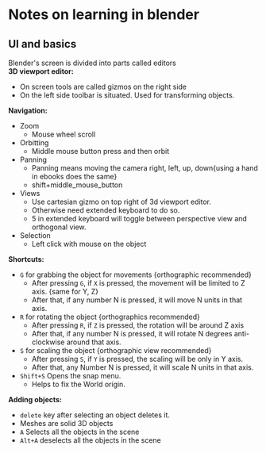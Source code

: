 # Notes on learning in blender

## UI and basics

Blender's screen is divided into parts called editors\
**3D viewport editor:**

- On screen tools are called gizmos on the right side
- On the left side toolbar is situated. Used for transforming objects.

**Navigation:**

- Zoom
  - Mouse wheel scroll
- Orbitting
  - Middle mouse button press and then orbit
- Panning
  - Panning means moving the camera right, left, up, down{using a hand in ebooks does the same}
  - shift+middle_mouse_button
- Views
  - Use cartesian gizmo on top right of 3d viewport editor.
  - Otherwise need extended keyboard to do so.
  - 5 in extended keyboard will toggle between perspective view and orthogonal view.
- Selection
  - Left click with mouse on the object
  
**Shortcuts:**

- `G` for grabbing the object for movements {orthographic recommended}
  - After pressing `G`, if `X` is pressed, the movement will be limited to Z axis. {same for Y, Z}
  - After that, if any number N is pressed, it will move N units in that axis.
- `R` for rotating the object {orthographics recommended}
  - After pressing `R`, if `Z` is pressed, the rotation will be around Z axis
  - After that, if any number N is pressed, it will rotate N degrees anti-clockwise around that axis.
- `S` for scaling the object {orthographic view recommended}
  - After pressing `S`, if `Y` is pressed, the scaling will be only in Y axis.
  - After that, any Number N is pressed, it will scale N units in that axis.
- `Shift+S` Opens the snap menu.
  - Helps to fix the World origin.
  
**Adding objects:**

- `delete` key after selecting an object deletes it.
- Meshes are solid 3D objects
- `A` Selects all the objects in the scene
- `Alt+A` deselects all the objects in the scene
